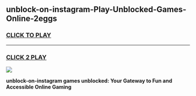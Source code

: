 
## unblock-on-instagram-Play-Unblocked-Games-Online-2eggs
<h3>
<a href="https://premium76.site?title=unblock-on-instagram&ref=25A">CLICK TO PLAY</a></h3>
<hr>

<h3>
<a href="https://premium76.site?title=unblock-on-instagram&ref=25A">CLICK 2 PLAY</a>
  
</h3>

<a href="https://premium76.site?title=unblock-on-instagram&ref=25A"><img src="https://clearcache.store/games.png"></a>


**unblock-on-instagram games unblocked: Your Gateway to Fun and Accessible Online Gaming**
